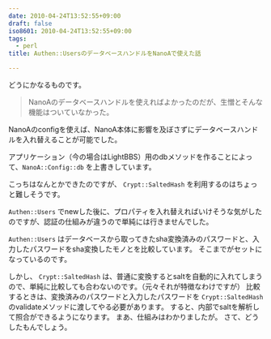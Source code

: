 ```yaml
---
date: 2010-04-24T13:52:55+09:00
draft: false
iso8601: 2010-04-24T13:52:55+09:00
tags:
  - perl
title: Authen::UsersのデータベースハンドルをNanoAで使えた話

---
```


どうにかなるものです。

> NanoAのデータベースハンドルを使えればよかったのだが、生憎とそんな機能はついていなかった。

NanoAのconfigを使えば、NanoA本体に影響を及ぼさずにデータベースハンドルを入れ替えることが可能でした。

アプリケーション（今の場合はLightBBS）用のdbメソッドを作ることによって、`NanoA::Config::db` を上書きしています。

こっちはなんとかできたのですが、 `Crypt::SaltedHash` を利用するのはちょっと難しそうです。

`Authen::Users` でnewした後に、プロパティを入れ替えればいけそうな気がしたのですが、認証の仕組みが違うので単純には行きませんでした。

`Authen::Users` はデータベースから取ってきたsha変換済みのパスワードと、入力したパスワードをsha変換したモノとを比較しています。
そこまでがセットになっているのです。

しかし、 `Crypt::SaltedHash` は、普通に変換するとsaltを自動的に入れてしまうので、単純に比較しても合わないのです。（元々それが特徴なわけですが）
比較するときは、変換済みのパスワードと入力したパスワードを `Crypt::SaltedHash` のvalidateメソッドに渡してやる必要があります。
すると、内部でsaltを解析して照合ができるようになります。
まあ、仕組みはわかりましたが。
さて、どうしたもんでしょう。
